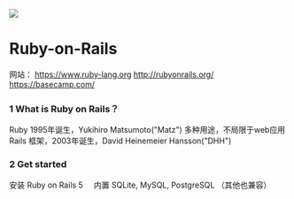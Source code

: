 ![](http://oq6t8cpwh.bkt.clouddn.com/onrails.png)
# Ruby-on-Rails   
网站： https://www.ruby-lang.org http://rubyonrails.org/  https://basecamp.com/     

###  1 What is Ruby on Rails？
Ruby 1995年诞生，Yukihiro Matsumoto("Matz") 多种用途，不局限于web应用    
Rails 框架，2003年诞生，David Heinemeier Hansson("DHH")     

###  2 Get started     
安装 Ruby on Rails 5    
内置 SQLite, MySQL, PostgreSQL （其他也兼容）      





  


